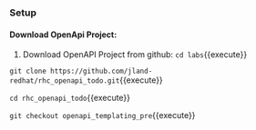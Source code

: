 ### Setup
#### Download OpenApi Project:

1. Download OpenAPI Project from github:
`cd labs`{{execute}}

`git clone https://github.com/jland-redhat/rhc_openapi_todo.git`{{execute}}

`cd rhc_openapi_todo`{{execute}}

`git checkout openapi_templating_pre`{{execute}}
